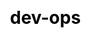 ---
title: "dev-ops"
layout: "scenario"

css: "scss/scenario.scss"

section1:
  title: KubeSphere DevOps offers end-to-end workflow and integrates popular CI/CD tools to boost delivery
  content: KubeSphere provides rich observability from infrastructure to applications. It integrates your favorite tools for multi-dimensional monitoring metrics, multi-tenant log query and collection, alerting and notification.
  image: /images/service-mesh/banner.jpg

image: /images/devops/dev-ops.svg

section2:
  title: Automatically Checkout Code, Test, Analyse, Build, Deploy and Release
  list:
    - title: Multi-dimensional Monitoring
      image: /images/devops/CD-pipeline.svg
      contentList:
        - content: <span>Easy to integrate with your SCM, </span> support GitLab / GitHub / BitBucket / SVN
        - content: <span>Design a graphical editing panel</span> to create CI/CD pipelines, without writing Jenkinsfile
        - content: <span>Integrate SonarQube</span> to implement source code quality analysis
        - content: <span>Support dependency cache</span> to accelerate build and deployment
        - content: <span>Provide dynamic build agents</span> to automatically spin up Pods as necessary
    
    - title: Built-in automated toolkits
      image: /images/devops/Built-in-automated-toolkits.svg
      contentList:
        - content: <span>Source to Image,</span> building reproducible container images from source code, without writing dockerfile
        - content: <span>Binary-to-image</span>is the bridge between your artifact and a runnable image
        - content: <span>Support automatically build and push</span> image to any registry, finally deploy to Kubernetes.
        - content: <span>Good recoverability and flexibility,</span> you can rebuild and rerun S2I / B2I whenever a patch is needed
    
    - title: Use GitOps to implement DevOps, not just culture
      image: /images/devops/Clear-insight.svg
      contentList:
        - content: <span>Combine Git with Kubernetes’ convergence, and automates the cloud native Apps delivery</span>
        - content: <span>Designed for teams, offer built-in multitenancy in DevOps project</span>
        - content: <span>Liable to be observable,</span> provide dynamic logs for the S2I / B2I build and pipeline
        - content: Provide audit, alert and notification in pipeline, ensuring quickly locate and solve issues.
        - content: Support add Git SCM webhooks to trigger a Jenkins build when new commints to the branch

section3:
  title: See KubeSphere One-stop DevOps Workflow In Action
  videoLink: https://www.youtube.com/embed/c3V-2RX9yGY
  image: /images/service-mesh/15.jpg
  content: Want to get started in action by following with the hands-on lab?
  btnContent: Start Hands-on Lab
  link:
  bgLeft: /images/service-mesh/3-2.svg
  bgRight: /images/service-mesh/3.svg
---